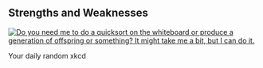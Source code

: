 ## Strengths and Weaknesses
[![Do you need me to do a quicksort on the whiteboard or produce a generation of offspring or something? It might take me a bit, but I can do it.](https://imgs.xkcd.com/comics/strengths_and_weaknesses.png)](https://xkcd.com/1545/ "Do you need me to do a quicksort on the whiteboard or produce a generation of offspring or something? It might take me a bit, but I can do it.")

Your daily random xkcd
